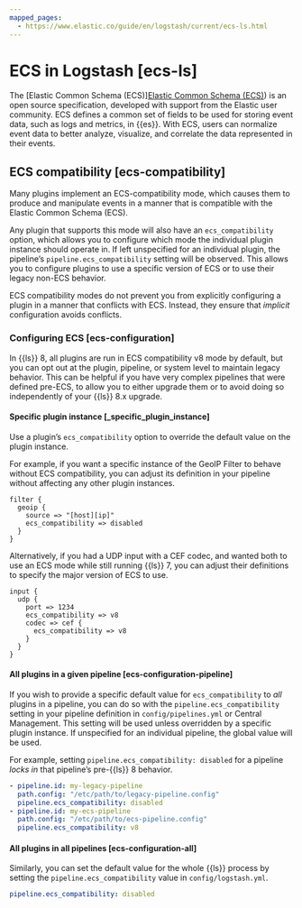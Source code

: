 ```yaml
---
mapped_pages:
  - https://www.elastic.co/guide/en/logstash/current/ecs-ls.html
---
```


# ECS in Logstash [ecs-ls]

The [Elastic Common Schema (ECS)][Elastic Common Schema (ECS)](ecs://docs/reference/index.md)) is an open source specification, developed with support from the Elastic user community. ECS defines a common set of fields to be used for storing event data, such as logs and metrics, in {{es}}. With ECS, users can normalize event data to better analyze, visualize, and correlate the data represented in their events.

## ECS compatibility [ecs-compatibility]

Many plugins implement an ECS-compatibility mode, which causes them to produce and manipulate events in a manner that is compatible with the Elastic Common Schema (ECS).

Any plugin that supports this mode will also have an `ecs_compatibility` option, which allows you to configure which mode the individual plugin instance should operate in. If left unspecified for an individual plugin, the pipeline’s `pipeline.ecs_compatibility` setting will be observed. This allows you to configure plugins to use a specific version of ECS or to use their legacy non-ECS behavior.

ECS compatibility modes do not prevent you from explicitly configuring a plugin in a manner that conflicts with ECS. Instead, they ensure that *implicit* configuration avoids conflicts.

### Configuring ECS [ecs-configuration]

In {{ls}} 8, all plugins are run in ECS compatibility v8 mode by default, but you can opt out at the plugin, pipeline, or system level to maintain legacy behavior. This can be helpful if you have very complex pipelines that were defined pre-ECS, to allow you to either upgrade them or to avoid doing so independently of your {{ls}} 8.x upgrade.

#### Specific plugin instance [_specific_plugin_instance]

Use a plugin’s `ecs_compatibility` option to override the default value on the plugin instance.

For example, if you want a specific instance of the GeoIP Filter to behave without ECS compatibility, you can adjust its definition in your pipeline without affecting any other plugin instances.

```text
filter {
  geoip {
    source => "[host][ip]"
    ecs_compatibility => disabled
  }
}
```

Alternatively, if you had a UDP input with a CEF codec, and wanted both to use an ECS mode while still running {{ls}} 7, you can adjust their definitions to specify the major version of ECS to use.

```text
input {
  udp {
    port => 1234
    ecs_compatibility => v8
    codec => cef {
      ecs_compatibility => v8
    }
  }
}
```


#### All plugins in a given pipeline [ecs-configuration-pipeline]

If you wish to provide a specific default value for `ecs_compatibility` to *all* plugins in a pipeline, you can do so with the `pipeline.ecs_compatibility` setting in your pipeline definition in `config/pipelines.yml` or Central Management. This setting will be used unless overridden by a specific plugin instance. If unspecified for an individual pipeline, the global value will be used.

For example, setting `pipeline.ecs_compatibility: disabled` for a pipeline *locks in* that pipeline’s pre-{{ls}} 8 behavior.

```yaml
- pipeline.id: my-legacy-pipeline
  path.config: "/etc/path/to/legacy-pipeline.config"
  pipeline.ecs_compatibility: disabled
- pipeline.id: my-ecs-pipeline
  path.config: "/etc/path/to/ecs-pipeline.config"
  pipeline.ecs_compatibility: v8
```


#### All plugins in all pipelines [ecs-configuration-all]

Similarly, you can set the default value for the whole {{ls}} process by setting the `pipeline.ecs_compatibility` value in `config/logstash.yml`.

```yaml
pipeline.ecs_compatibility: disabled
```




